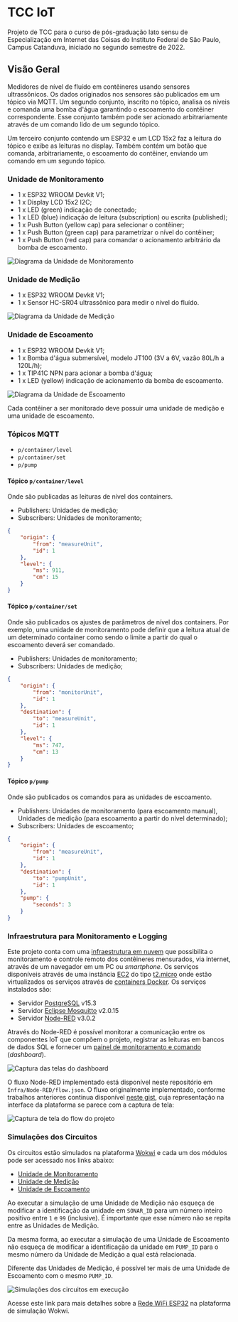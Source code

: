 # TCC IoT

Projeto de TCC para o curso de pós-graduação lato sensu de Especialização em
Internet das Coisas do Instituto Federal de São Paulo, Campus Catanduva,
iniciado no segundo semestre de 2022.

## Visão Geral

Medidores de nível de fluído em contêineres usando sensores ultrassônicos.
Os dados originados nos sensores são publicados em um tópico via MQTT.
Um segundo conjunto, inscrito no tópico, analisa os níveis e comanda uma
bomba d'água garantindo o escoamento do contêiner correspondente. 
Esse conjunto também pode ser acionado arbitrariamente através de um comando
lido de um segundo tópico.

Um terceiro conjunto contendo um ESP32 e um LCD 15x2 faz a leitura do 
tópico e exibe as leituras no display. Também contém um botão que comanda, 
arbitrariamente, o escoamento do contêiner, enviando um comando em um
segundo tópico.

### Unidade de Monitoramento

* 1 x ESP32 WROOM Devkit V1;
* 1 x Display LCD 15x2 I2C;
* 1 x LED (green) indicação de conectado;
* 1 x LED (blue) indicação de leitura (subscription) ou escrita (published);
* 1 x Push Button (yellow cap) para selecionar o contêiner;
* 1 x Push Button (green cap) para parametrizar o nível do contêiner;
* 1 x Push Button (red cap) para comandar o acionamento arbitrário da bomba de escoamento.

![Diagrama da Unidade de Monitoramento](/Imagens/diagrama-unidade-monitoramento.png)

### Unidade de Medição

* 1 x ESP32 WROOM Devkit V1;
* 1 x Sensor HC-SR04 ultrassônico para medir o nível do fluído.

![Diagrama da Unidade de Medição](/Imagens/diagrama-unidade-medicao.png)

### Unidade de Escoamento

* 1 x ESP32 WROOM Devkit V1;
* 1 x Bomba d'água submersível, modelo JT100 (3V a 6V, vazão 80L/h a 120L/h);
* 1 x TIP41C NPN para acionar a bomba d'água;
* 1 x LED (yellow) indicação de acionamento da bomba de escoamento.

![Diagrama da Unidade de Escoamento](/Imagens/diagrama-unidade-escoamento.png)

Cada contêiner a ser monitorado deve possuir uma unidade de medição e uma
unidade de escoamento.

### Tópicos MQTT

* `p/container/level`
* `p/container/set`
* `p/pump`

#### Tópico `p/container/level`

Onde são publicadas as leituras de nível dos containers.

* Publishers: Unidades de medição;
* Subscribers: Unidades de monitoramento;

```json
{
    "origin": {
        "from": "measureUnit",
        "id": 1
    },
    "level": {
        "ms": 911,
        "cm": 15
    }
}
```

#### Tópico `p/container/set`

Onde são publicados os ajustes de parâmetros de nível dos containers. Por exemplo, uma unidade de monitoramento pode definir que a leitura atual de um determinado container como sendo o limite a partir do qual o escoamento deverá ser comandado.

* Publishers: Unidades de monitoramento;
* Subscribers: Unidades de medição;

```json
{
    "origin": {
        "from": "monitorUnit",
        "id": 1
    },
    "destination": {
        "to": "measureUnit",
        "id": 1
    },
    "level": {
        "ms": 747,
        "cm": 13
    }
}
```

#### Tópico `p/pump`

Onde são publicados os comandos para as unidades de escoamento.

* Publishers: Unidades de monitoramento (para escoamento manual), Unidades de medição (para escoamento a partir do nível determinado);
* Subscribers: Unidades de escoamento;

```json
{
    "origin": {
        "from": "measureUnit",
        "id": 1
    },
    "destination": {
        "to": "pumpUnit",
        "id": 1
    },
    "pump": {
        "seconds": 3
    }
}
```

### Infraestrutura para Monitoramento e Logging

Este projeto conta com uma [infraestrutura em nuvem](https://www.redhat.com/pt-br/topics/cloud-computing/what-is-cloud-infrastructure)
que possibilita o monitoramento e controle remoto dos contêineres mensurados,
via internet, através de um navegador em um PC ou _smartphone_. 
Os serviços disponíveis através de uma instância [EC2](https://aws.amazon.com/pt/ec2/) 
do tipo [t2.micro](https://aws.amazon.com/pt/ec2/instance-types/t2/) onde 
estão virtualizados os serviços através de [containers Docker](https://docs.docker.com/get-started/what-is-a-container/).
Os serviços instalados são:

* Servidor [PostgreSQL](https://hub.docker.com/_/postgres) v15.3
* Servidor [Eclipse Mosquitto](https://hub.docker.com/_/eclipse-mosquitto) v2.0.15
* Servidor [Node-RED](https://hub.docker.com/r/nodered/node-red/) v3.0.2

Através do Node-RED é possível monitorar a comunicação entre os componentes
IoT que compõem o projeto, registrar as leituras em bancos de dados SQL e
fornecer um [painel de monitoramento e comando](http://ec2-18-188-46-54.us-east-2.compute.amazonaws.com:1880/ui/) (_dashboard_).

![Captura das telas do dashboard](/Imagens/dashboard-mobile.png)

O fluxo Node-RED implementado está disponível neste repositório em `Infra/Node-RED/flow.json`. O fluxo originalmente implementado, conforme trabalhos anteriores continua disponível [neste gist](https://gist.github.com/danielgoncalves/37da72b88d048bcf2101a32f4e1452c7), cuja representação na interface da plataforma se parece com a captura de tela:

![Captura de tela do flow do projeto](/Imagens/nodered-main-flow.png)

### Simulações dos Circuitos

Os circuitos estão simulados na plataforma [Wokwi](https://wokwi.com) e 
cada um dos módulos pode ser acessado nos links abaixo:

* [Unidade de Monitoramento](https://wokwi.com/projects/366735052056497153)
* [Unidade de Medição](https://wokwi.com/projects/364468040443813889)
* [Unidade de Escoamento](https://wokwi.com/projects/364470406200202241)

Ao executar a simulação de uma Unidade de Medição não esqueça de modificar a
identificação da unidade em `SONAR_ID` para um número inteiro positivo entre
`1` e `99` (inclusive). É importante que esse número não se repita entre as
Unidades de Medição.

Da mesma forma, ao executar a simulação de uma Unidade de Escoamento não
esqueça de modificar a identificação da unidade em `PUMP_ID` para o mesmo
número da Unidade de Medição a qual está relacionada. 

Diferente das Unidades de Medição, é possível ter mais de uma Unidade de 
Escoamento com o mesmo `PUMP_ID`.

![Simulações dos circuitos em execução](/Imagens/wokwi-exec-simulacoes.png)

Acesse este link para mais detalhes sobre a 
[Rede WiFi ESP32](https://docs.wokwi.com/pt-BR/guides/esp32-wifi) na 
plataforma de simulação Wokwi.

